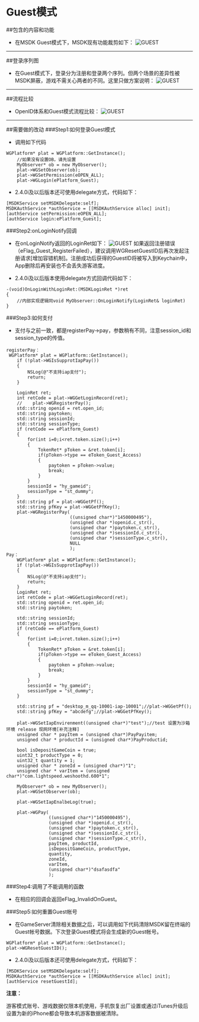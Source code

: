 Guest模式
===

##包含的内容和功能 
 - 在MSDK Guest模式下，MSDK现有功能裁剪如下：
![GUEST](./Guest1.png)
---

##登录序列图
 - 在Guest模式下，登录分为注册和登录两个序列。但两个场景的差异性被MSDK屏蔽，游戏不需关心两者的不同。这里只做方案说明：
![GUEST](./Guest2.png)
---

##流程比较
 - OpenID体系和Guest模式流程比较：
![GUEST](./Guest3.png)
---

##需要做的改动
###Step1:如何登录Guest模式
- 调用如下代码
```
WGPlatform* plat = WGPlatform::GetInstance();
    //如果没有设置OB，请先设置
    MyObserver* ob = new MyObserver();
    plat->WGSetObserver(ob);
    plat->WGSetPermission(eOPEN_ALL);
    plat->WGLogin(ePlatform_Guest);
```

- 2.4.0i及以后版本还可使用delegate方式，代码如下：
```
[MSDKService setMSDKDelegate:self];
MSDKAuthService *authService = [[MSDKAuthService alloc] init];
[authService setPermission:eOPEN_ALL];
[authService login:ePlatform_Guest];
```

###Step2:onLoginNotify回调
 - 在onLoginNotify返回的LoginRet如下： 
 ![GUEST](./Guest4.png)
如果返回注册错误（eFlag_Guest_RegisterFailed），建议调用WGResetGuestID后再次发起注册请求[增加容错机制]。注册成功后获得的GuestID将被写入到Keychain中，App删除后再安装也不会丢失游客进度。

- 2.4.0i及以后版本使用delegate方式回调代码如下：
```
-(void)OnLoginWithLoginRet:(MSDKLoginRet *)ret
{
    //内部实现逻辑同void MyObserver::OnLoginNotify(LoginRet& loginRet)
}
```

###Step3:如何支付
 - 支付与之前一致，都是registerPay->pay，参数稍有不同，注意session_id和session_type的传值。
```
registerPay：
 WGPlatform* plat = WGPlatform::GetInstance();
    if (!plat->WGIsSupprotIapPay())
    {
        NSLog(@"不支持iap支付");
        return;
    }
    
    LoginRet ret;
    int retCode = plat->WGGetLoginRecord(ret);
    //    plat->WGRegisterPay();
    std::string openid = ret.open_id;
    std::string paytoken;    
    std::string sessionId;
    std::string sessionType;    
    if (retCode == ePlatform_Guest)
    {
        for(int i=0;i<ret.token.size();i++)
        {
            TokenRet* pToken = &ret.token[i];
            if(pToken->type == eToken_Guest_Access)
            {
                paytoken = pToken->value;
                break;
            }
        }
        sessionId = "hy_gameid";
        sessionType = "st_dummy";
    }
    std::string pf = plat->WGGetPf();
    std::string pfKey = plat->WGGetPfKey();    
    plat->WGRegisterPay(
                        ((unsigned char*)"1450000495"),
                        (unsigned char *)openid.c_str(),
                        (unsigned char *)paytoken.c_str(),
                        (unsigned char *)sessionId.c_str(),
                        (unsigned char *)sessionType.c_str(),
                        NULL
                        );
Pay：
    WGPlatform* plat = WGPlatform::GetInstance();
    if (!plat->WGIsSupprotIapPay())
    {
        NSLog(@"不支持iap支付");
        return;
    }
    LoginRet ret;
    int retCode = plat->WGGetLoginRecord(ret);
    std::string openid = ret.open_id;
    std::string paytoken;
    
    std::string sessionId;
    std::string sessionType;
    if (retCode == ePlatform_Guest)
    {
        for(int i=0;i<ret.token.size();i++)
        {
            TokenRet* pToken = &ret.token[i];
            if(pToken->type == eToken_Guest_Access)
            {
                paytoken = pToken->value;
                break;
            }
        }
        sessionId = "hy_gameid";
        sessionType = "st_dummy";
    }
    
    std::string pf = "desktop_m_qq-10001-iap-10001";//plat->WGGetPf();
    std::string pfKey = "abcdefg";//plat->WGGetPfKey();
    
    plat->WGSetIapEnvirenment((unsigned char*)"test");//test 设置为沙箱环境 release 现网环境[补充注释]
    unsigned char * payItem = (unsigned char*)PayPayitem;
    unsigned char * productId = (unsigned char*)PayProductid;
    
    bool isDepositGameCoin = true;
    uint32_t productType = 0;
    uint32_t quantity = 1;
    unsigned char * zoneId = (unsigned char*)"1";
    unsigned char * varItem = (unsigned char*)"com.lightspeed.weshoothd.600*1";
    
    MyObserver* ob = new MyObserver();
    plat->WGSetObserver(ob);
    
    plat->WGSetIapEnalbeLog(true);
    
    plat->WGPay(
                ((unsigned char*)"1450000495"),
                (unsigned char *)openid.c_str(),
                (unsigned char *)paytoken.c_str(),
                (unsigned char *)sessionId.c_str(),
                (unsigned char *)sessionType.c_str(),
                payItem, productId,
                isDepositGameCoin, productType,
                quantity,
                zoneId,
                varItem,
                (unsigned char*)"dsafasdfa"
                ); 
```

###Step4:调用了不能调用的函数
 - 	在相应的回调会返回eFlag_InvalidOnGuest。

###Step5:如何重置Guest帐号
 - 	在GameServer清除相关数据之后，可以调用如下代码清除MSDK留在终端的Guest帐号数据。下次登录Guest模式将会生成新的Guest帐号。
```
WGPlatform* plat = WGPlatform::GetInstance();
plat->WGResetGuestID();
```

- 2.4.0i及以后版本还可使用delegate方式，代码如下：
```
[MSDKService setMSDKDelegate:self];
MSDKAuthService *authService = [[MSDKAuthService alloc] init];
[authService resetGuestId];
```

**注意：**

游客模式账号、游戏数据仅限本机使用，手机恢复出厂设置或通过iTunes升级后设置为新的iPhone都会导致本机游客数据被清除。